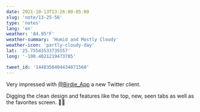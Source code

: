 ```yaml
---
date: 2021-10-13T13:26:00-05:00
slug: 'note/13-25-56'
type: 'notes'
lang: 'en'
weather: '84.95°F'
weather-summary: 'Humid and Mostly Cloudy'
weather-icon: 'partly-cloudy-day'
lat: '25.75543533735557'
long: '-100.4021219473785'

tweet_id: '1448350404434071560'
---
```

Very impressed with [@Birdie_App](https://twitter.com/@Birdie_App) a new Twitter client. 

Digging the clean design and features like the top, new, seen tabs as well as the favorites screen. 👏🏼